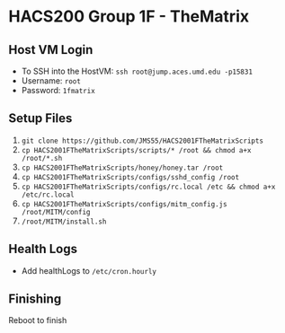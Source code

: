 # HACS200 Group 1F - TheMatrix

## Host VM Login
* To SSH into the HostVM: `ssh root@jump.aces.umd.edu -p15831`
* Username: `root`
* Password: `1fmatrix`

## Setup Files
1. `git clone https://github.com/JMS55/HACS2001FTheMatrixScripts`
2. `cp HACS2001FTheMatrixScripts/scripts/* /root && chmod a+x /root/*.sh`
3. `cp HACS2001FTheMatrixScripts/honey/honey.tar /root`
4. `cp HACS2001FTheMatrixScripts/configs/sshd_config /root`
5. `cp HACS2001FTheMatrixScripts/configs/rc.local /etc && chmod a+x /etc/rc.local`
6. `cp HACS2001FTheMatrixScripts/configs/mitm_config.js /root/MITM/config`
7. `/root/MITM/install.sh`

## Health Logs
* Add healthLogs to `/etc/cron.hourly`

## Finishing
Reboot to finish
